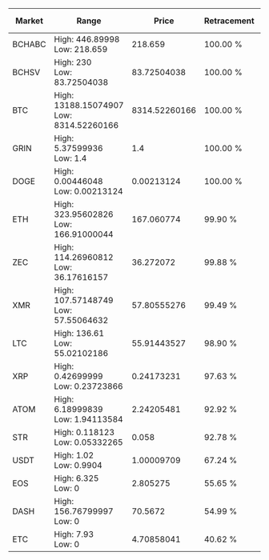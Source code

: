 | Market | Range | Price| Retracement | Doubles to 50% |
| --- | --- | --- | --- | --- |
| BCHABC | High: 446.89998<br />Low: 218.659 | 218.659 | 100.00 % | 1.52 |
| BCHSV | High: 230<br />Low: 83.72504038 | 83.72504038 | 100.00 % | 1.87 |
| BTC | High: 13188.15074907<br />Low: 8314.52260166 | 8314.52260166 | 100.00 % | 1.29 |
| GRIN | High: 5.37599936<br />Low: 1.4 | 1.4 | 100.00 % | 2.42 |
| DOGE | High: 0.00446048<br />Low: 0.00213124 | 0.00213124 | 100.00 % | 1.55 |
| ETH | High: 323.95602826<br />Low: 166.91000044 | 167.060774 | 99.90 % | 1.47 |
| ZEC | High: 114.26960812<br />Low: 36.17616157 | 36.272072 | 99.88 % | 2.07 |
| XMR | High: 107.57148749<br />Low: 57.55064632 | 57.80555276 | 99.49 % | 1.43 |
| LTC | High: 136.61<br />Low: 55.02102186 | 55.91443527 | 98.90 % | 1.71 |
| XRP | High: 0.42699999<br />Low: 0.23723866 | 0.24173231 | 97.63 % | 1.37 |
| ATOM | High: 6.18999839<br />Low: 1.94113584 | 2.24205481 | 92.92 % | 1.81 |
| STR | High: 0.118123<br />Low: 0.05332265 | 0.058 | 92.78 % | 1.48 |
| USDT | High: 1.02<br />Low: 0.9904 | 1.00009709 | 67.24 % | 1.01 |
| EOS | High: 6.325<br />Low: 0 | 2.805275 | 55.65 % | 1.13 |
| DASH | High: 156.76799997<br />Low: 0 | 70.5672 | 54.99 % | 1.11 |
| ETC | High: 7.93<br />Low: 0 | 4.70858041 | 40.62 % | 0.00 |
